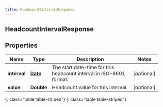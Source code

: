 ```yaml
---
title: HeadcountIntervalResponse
---
```

## HeadcountIntervalResponse


## Properties

| Name | Type | Description | Notes |
| ------------ | ------------- | ------------- | ------------- |
| **interval** | [**Date**](Date.html) | The start date-time for this headcount interval in ISO-8601 format. |  [optional] |
| **value** | **Double** | Headcount value for this interval |  [optional] |
{: class="table table-striped"}
{: class="table table-striped"}


